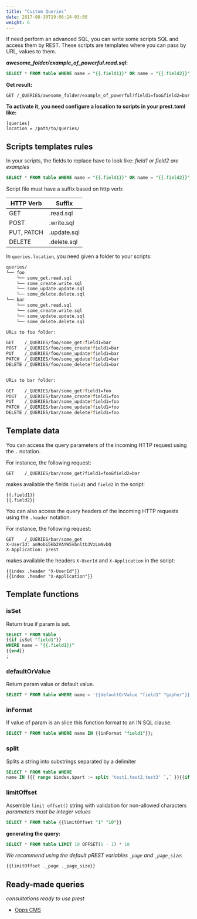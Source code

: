 ```yaml
---
title: "Custom Queries"
date: 2017-08-30T19:06:24-03:00
weight: 6
---
```


If need perform an advanced SQL, you can write some scripts SQL and access them by REST. These scripts are templates where you can pass by URL, values to them.

**_awesome_folder/example_of_powerful.read.sql_:**

```sql
SELECT * FROM table WHERE name = "{{.field1}}" OR name = "{{.field2}}";
```

**Get result:**

```
GET /_QUERIES/awesome_folder/example_of_powerful?field1=foo&field2=bar
```

**To activate it, you need configure a location to scripts in your prest.toml like:**

```
[queries]
location = /path/to/queries/
```

## Scripts templates rules

In your scripts, the fields to replace have to look like: _field1 or field2 are examples_

```sql
SELECT * FROM table WHERE name = "{{.field1}}" OR name = "{{.field2}}";
```

Script file must have a suffix based on http verb:

|HTTP Verb|Suffix|
|---|---|
|GET|.read.sql|
|POST|.write.sql|
|PUT, PATCH|.update.sql|
|DELETE|.delete.sql|

In `queries.location`, you need given a folder to your scripts:

```sh
queries/
└── foo
    └── some_get.read.sql
    └── some_create.write.sql
    └── some_update.update.sql
    └── some_delete.delete.sql
└── bar
    └── some_get.read.sql
    └── some_create.write.sql
    └── some_update.update.sql
    └── some_delete.delete.sql

URLs to foo folder:

GET    /_QUERIES/foo/some_get?field1=bar
POST   /_QUERIES/foo/some_create?field1=bar
PUT    /_QUERIES/foo/some_update?field1=bar
PATCH  /_QUERIES/foo/some_update?field1=bar
DELETE /_QUERIES/foo/some_delete?field1=bar


URLs to bar folder:

GET    /_QUERIES/bar/some_get?field1=foo
POST   /_QUERIES/bar/some_create?field1=foo
PUT    /_QUERIES/bar/some_update?field1=foo
PATCH  /_QUERIES/bar/some_update?field1=foo
DELETE /_QUERIES/bar/some_delete?field1=foo
```

## Template data

You can access the query parameters of the incoming HTTP request using the `.` notation.

For instance, the following request:

```
GET    /_QUERIES/bar/some_get?field1=foo&field2=bar
```

makes available the fields `field1` and `field2` in the script:

```
{{.field1}}
{{.field2}}
```

You can also access the query headers of the incoming HTTP requests using the `.header` notation.

For instance, the following request:

```
GET    /_QUERIES/bar/some_get
X-UserId: am9obi5kb2VAYW5vbnltb3VzLmNvbQ
X-Application: prest
```

makes available the headers `X-UserId` and `X-Application` in the script:

```
{{index .header "X-UserId"}}
{{index .header "X-Application"}}
```

## Template functions

### isSet

Return true if param is set.

```sql
SELECT * FROM table
{{if isSet "field1"}}
WHERE name = "{{.field1}}"
{{end}}
;
```

### defaultOrValue

Return param value or default value.

```sql
SELECT * FROM table WHERE name = '{{defaultOrValue "field1" "gopher"}}';
```

### inFormat

If value of param is an slice this function format to an IN SQL clause.

```sql
SELECT * FROM table WHERE name IN {{inFormat "field1"}};
```

### split

Splits a string into substrings separated by a delimiter

```sql
SELECT * FROM table WHERE
name IN ({{ range $index,$part := split 'test1,test2,test3' `,` }}{{if gt $index 0 }},{{end}}'{{$part}}'{{ end }});
```

### limitOffset

Assemble `limit offset()` string with validation for non-allowed characters
_parameters must be integer values_

```sql
SELECT * FROM table {{limitOffset "1" "10"}}
```

**generating the query:**

```sql
SELECT * FROM table LIMIT 10 OFFSET(1 - 1) * 10
```

_We recommend using the default pREST variables `_page` and `_page_size`:_

```sql
{{limitOffset ._page ._page_size}}
```

## Ready-made queries

_consultations ready to use prest_

- [Opps CMS](https://github.com/opps/prest-queries)
